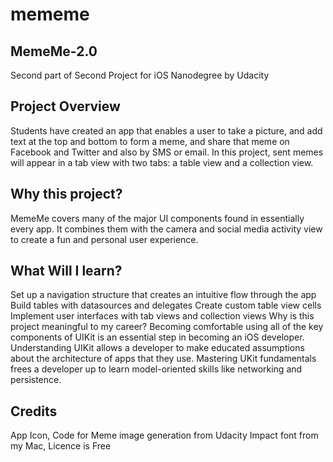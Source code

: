 # mememe

## MemeMe-2.0

Second part of Second Project for iOS Nanodegree by Udacity

## Project Overview

Students have created an app that enables a user to take a picture, and add text at the top and bottom to form a meme, and share that meme on Facebook and Twitter and also by SMS or email. In this project, sent memes will appear in a tab view with two tabs: a table view and a collection view.

## Why this project?

MemeMe covers many of the major UI components found in essentially every app. It combines them with the camera and social media activity view to create a fun and personal user experience.

## What Will I learn?

Set up a navigation structure that creates an intuitive flow through the app
Build tables with datasources and delegates
Create custom table view cells
Implement user interfaces with tab views and collection views
Why is this project meaningful to my career?
Becoming comfortable using all of the key components of UIKit is an essential step in becoming an iOS developer.
Understanding UIKit allows a developer to make educated assumptions about the architecture of apps that they use.
Mastering UKit fundamentals frees a developer up to learn model-oriented skills like networking and persistence.

## Credits

App Icon, Code for Meme image generation from Udacity
Impact font from my Mac, Licence is Free
